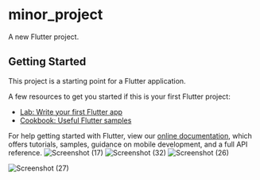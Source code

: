 # minor_project

A new Flutter project.

## Getting Started

This project is a starting point for a Flutter application.

A few resources to get you started if this is your first Flutter project:

- [Lab: Write your first Flutter app](https://flutter.dev/docs/get-started/codelab)
- [Cookbook: Useful Flutter samples](https://flutter.dev/docs/cookbook)

For help getting started with Flutter, view our
[online documentation](https://flutter.dev/docs), which offers tutorials,
samples, guidance on mobile development, and a full API reference.
![Screenshot (17)](https://user-images.githubusercontent.com/88309352/127819910-79eadbf3-c040-44f4-9799-23607aeb914f.png)
![Screenshot (32)](https://user-images.githubusercontent.com/88309352/127821141-09bd2ee1-0da4-4ab0-b747-223e2f1a22ae.png)
![Screenshot (26)](https://user-images.githubusercontent.com/88309352/127821254-26375931-2b88-4bd0-8e2b-c8c9c8da4cce.png)

![Screenshot (27)](https://user-images.githubusercontent.com/88309352/127821321-2c37dafb-d839-4932-9f52-dbfc6bbfb784.png)
